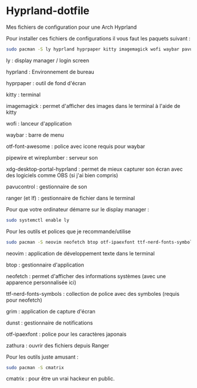 # Hyprland-dotfile
Mes fichiers de configuration pour une Arch Hyprland

Pour installer ces fichiers de configurations il vous faut les paquets suivant :

```bash
sudo pacman -S ly hyprland hyprpaper kitty imagemagick wofi waybar pavucontrol otf-font-awesome ranger lf pipewire wireplumber xdg-desktop-portal-hyprland
```

ly : display manager / login screen

hyprland : Environnement de bureau

hyprpaper : outil de fond d'écran

kitty : terminal

imagemagick : permet d'afficher des images dans le terminal à l'aide de kitty

wofi : lanceur d'application

waybar : barre de menu

otf-font-awesome : police avec icone requis pour waybar

pipewire et wireplumber : serveur son

xdg-desktop-portal-hyprland : permet de mieux capturer son écran avec des logiciels comme OBS (si j'ai bien compris)

pavucontrol : gestionnaire de son

ranger (et lf) : gestionnaire de fichier dans le terminal



Pour que votre ordinateur démarre sur le display manager :

```bash
sudo systemctl enable ly
```

Pour les outils et polices que je recommande/utilise

```bash
sudo pacman -S neovim neofetch btop otf-ipaexfont ttf-nerd-fonts-symbols grim dunst zathura zathura-cb zathura-djvu zathura-pdf-mupdf
```

neovim : application de développement texte dans le terminal

btop : gestionnaire d'application

neofetch : permet d'afficher des informations systèmes (avec une apparence personnalisée ici)

ttf-nerd-fonts-symbols : collection de police avec des symboles (requis pour neofetch)

grim : application de capture d'écran

dunst : gestionnaire de notifications

otf-ipaexfont : police pour les caractères japonais

zathura : ouvrir des fichiers depuis Ranger

Pour les outils juste amusant :

```bash
sudo pacman -S cmatrix 
```

cmatrix : pour être un vrai hackeur en public.
